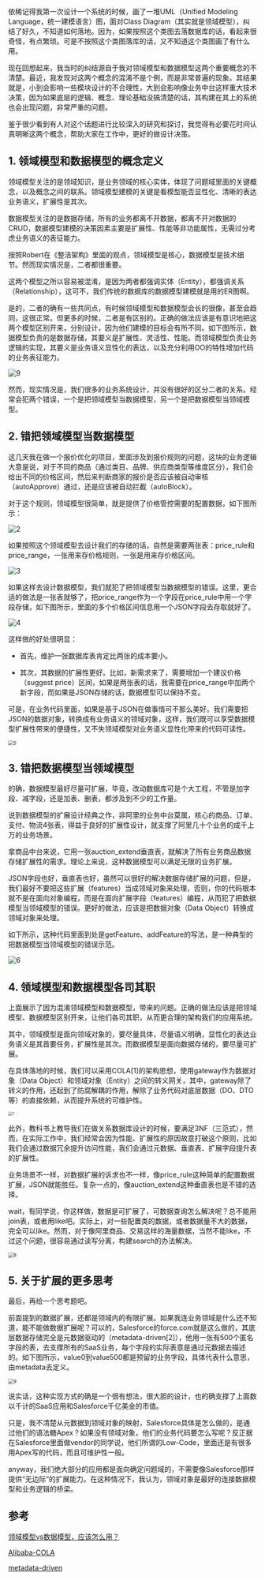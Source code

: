 依稀记得我第一次设计一个系统的时候，画了一堆UML（Unified Modeling Language，统一建模语言）图，面对Class Diagram（其实就是领域模型），纠结了好久，不知道如何落地。因为，如果按照这个类图去落数据库的话，看起来很奇怪，有点繁琐。可是不按照这个类图落库的话，又不知道这个类图画了有什么用。

现在回想起来，我当时的纠结源自于我对领域模型和数据模型这两个重要概念的不清楚。最近，我发现对这两个概念的混淆不是个例，而是非常普遍的现象。其结果就是，小到会影响一些模块设计的不合理性，大到会影响像业务中台这样重大技术决策，因为如果底层的逻辑、概念、理论基础没搞清楚的话，其构建在其上的系统也会出现问题，非常严重的问题。

鉴于很少看到有人对这个话题进行比较深入的研究和探讨，我觉得有必要花时间认真明晰这两个概念，帮助大家在工作中，更好的做设计决策。

## 1. 领域模型和数据模型的概念定义

领域模型关注的是领域知识，是业务领域的核心实体，体现了问题域里面的关键概念，以及概念之间的联系。领域模型建模的关键是看模型能否显性化、清晰的表达业务语义，扩展性是其次。

数据模型关注的是数据存储，所有的业务都离不开数据，都离不开对数据的CRUD，数据模型建模的决策因素主要是扩展性、性能等非功能属性，无需过分考虑业务语义的表征能力。

按照Robert在《整洁架构》里面的观点，领域模型是核心，数据模型是技术细节。然而现实情况是，二者都很重要。

这两个模型之所以容易被混淆，是因为两者都强调实体（Entity），都强调关系（Relationship），这可不，我们传统的数据库的数据模型建模就是用的ER图啊。

是的，二者的确有一些共同点，有时候领域模型和数据模型会长的很像，甚至会趋同，这很正常。但更多的时候，二者是有区别的。正确的做法应该是有意识地把这两个模型区别开来，分别设计，因为他们建模的目标会有所不同。如下图所示，数据模型负责的是数据存储，其要义是扩展性、灵活性、性能。而领域模型负责业务逻辑的实现，其要义是业务语义显性化的表达，以及充分利用OO的特性增加代码的业务表征能力。

<img src="http://blog-1259650185.cosbj.myqcloud.com/img/202203/15/1647330223.jpeg" alt="9"  />

然而，现实情况是，我们很多的业务系统设计，并没有很好的区分二者的关系。经常会犯两个错误，一个是把领域模型当数据模型，另一个是把数据模型当领域模型。

## 2. 错把领域模型当数据模型

这几天我在做一个报价优化的项目，里面涉及到报价规则的问题，这块的业务逻辑大意是说，对于不同的商品（通过类目、品牌、供应商类型等维度区分），我们会给出不同的价格区间，然后来判断商家的报价是否应该被自动审核（autoApprove）通过，还是应该被自动拦截（autoBlock）。

对于这个规则，领域模型很简单，就是提供了价格管控需要的配置数据，如下图所示：

![2](http://blog-1259650185.cosbj.myqcloud.com/img/202203/15/1647330475.png)

如果按照这个领域模型去设计我们的存储的话，自然是需要两张表：price_rule和price_range，一张用来存价格规则，一张是用来存价格区间。

![3](http://blog-1259650185.cosbj.myqcloud.com/img/202203/15/1647331551.png)

如果这样去设计数据模型，我们就犯了把领域模型当数据模型的错误。这里，更合适的做法是一张表就够了，把price_range作为一个字段在price_rule中用一个字段存储，如下图所示，里面的多个价格区间信息用一个JSON字段去存取就好了。

![4](http://blog-1259650185.cosbj.myqcloud.com/img/202203/15/1647335560.png)

这样做的好处很明显：

- 首先，维护一张数据库表肯定比两张的成本要小。

- 其次，其数据的扩展性更好。比如，新需求来了，需要增加一个建议价格（suggest price）区间，如果是两张表的话，我需要在price_range中加两个新字段，而如果是JSON存储的话，数据模型可以保持不变。

可是，在业务代码里面，如果是基于JSON在做事情可不那么美好。我们需要把JSON的数据对象，转换成有业务语义的领域对象，这样，我们既可以享受数据模型扩展性带来的便捷性，又不失领域模型对业务语义显性化带来的代码可读性。

<img src="http://blog-1259650185.cosbj.myqcloud.com/img/202203/15/1647335637.png" alt="5" style="zoom:67%;" />

## 3. 错把数据模型当领域模型

的确，数据模型最好尽量可扩展，毕竟，改动数据库可是个大工程，不管是加字段、减字段，还是加表、删表，都涉及到不少的工作量。

说到数据模型的扩展设计经典之作，非阿里的业务中台莫属，核心的商品、订单、支付、物流4张表，得益于良好的扩展性设计，就支撑了阿里几十个业务的成千上万的业务场景。

拿商品中台来说，它用一张auction_extend垂直表，就解决了所有业务商品数据存储扩展性的需求。理论上来说，这种数据模型可以满足无限的业务扩展。

JSON字段也好，垂直表也好，虽然可以很好的解决数据存储扩展的问题，但是，我们最好不要把这些扩展（features）当成领域对象来处理，否则，你的代码根本就不是在面向对象编程，而是在面向扩展字段（features）编程，从而犯了把数据模型当领域模型的错误。更好的做法，应该是把数据对象（Data Object）转换成领域对象来处理。

如下所示，这种代码里面到处是getFeature、addFeature的写法，是一种典型的把数据模型当领域模型的错误示范。

![6](http://blog-1259650185.cosbj.myqcloud.com/img/202203/15/1647335869.png)

## 4. 领域模型和数据模型各司其职

上面展示了因为混淆领域模型和数据模型，带来的问题。正确的做法应该是把领域模型、数据模型区别开来，让他们各司其职，从而更合理的架构我们的应用系统。

其中，领域模型是面向领域对象的，要尽量具体，尽量语义明确，显性化的表达业务语义是其首要任务，扩展性是其次。而数据模型是面向数据存储的，要尽量可扩展。

在具体落地的时候，我们可以采用COLA[1]的架构思想，使用gateway作为数据对象（Data Object）和领域对象（Entity）之间的转义网关，其中，gateway除了转义的作用，还起到了防腐解耦的作用，解除了业务代码对底层数据（DO、DTO等）的直接依赖，从而提升系统的可维护性。

<img src="http://blog-1259650185.cosbj.myqcloud.com/img/202203/15/1647335977.jpeg" alt="7" style="zoom:50%;" />

此外，教科书上教导我们在做关系数据库设计的时候，要满足3NF（三范式），然而，在实际工作中，我们经常会因为性能、扩展性的原因故意打破这个原则，比如我们会通过数据冗余提升访问性能，我们会通过元数据、垂直表、扩展字段提升表的扩展性。

业务场景不一样，对数据扩展的诉求也不一样，像price_rule这种简单的配置数据扩展，JSON就能胜任。复杂一点的，像auction_extend这种垂直表也是不错的选择。

wait，有同学说，你这样做，数据是可扩展了，可数据查询怎么解决呢？总不能用join表，或者用like吧。实际上，对一些配置类的数据，或者数据量不大的数据，完全可以like。然而，对于像阿里商品、交易这样的海量数据，当然不能like，不过这个问题，很容易通过读写分离，构建search的办法解决。

<img src="http://blog-1259650185.cosbj.myqcloud.com/img/202203/15/1647336158.jpeg" alt="8" style="zoom: 67%;" />

## 5. 关于扩展的更多思考

最后，再给一个思考题吧。

前面提到的数据扩展，还都是领域内的有限扩展。如果我连业务领域是什么还不知道，能不能做数据扩展呢？可以的，Salesforce的force.com就是这么做的，其底层数据存储完全是元数据驱动的（metadata-driven[2]），他用一张有500个匿名字段的表，去支撑所有的SaaS业务，每个字段的实际表意是通过元数据去描述的。如下图所示，value0到value500都是预留的业务字段，具体代表什么意思，由metadata去定义。

<img src="http://blog-1259650185.cosbj.myqcloud.com/img/202203/15/1647337260.png" alt="9" style="zoom:67%;" />

说实话，这种实现方式的确是一个很有想法，很大胆的设计，也的确支撑了上面数以千计的SaaS应用和Salesforce千亿美金的市值。

只是，我不清楚从元数据到领域对象的映射，Salesforce具体是怎么做的，是通过他们的语法糖Apex？如果没有领域对象，他们的业务代码要怎么写呢？反正据在Salesforce里面做vendor的同学说，他们所谓的Low-Code，里面还是有很多用Apex写的代码，而且可维护性一般。

anyway，我们绝大部分的应用都是面向确定问题域的，不需要像Salesforce那样提供“无边际”的扩展能力。在这种情况下，我认为，领域对象是最好的连接数据模型和业务逻辑的桥梁。

## 参考

[领域模型vs数据模型，应该怎么用？](https://mp.weixin.qq.com/s?__biz=MzIzOTU0NTQ0MA==&mid=2247501842&idx=1&sn=e6fec2dbd74011c2f420c6c0da998978&chksm=e92af51dde5d7c0b1bc5dc98199b5181dd103df32f6de80c9a9fa2efafa8263b80b36b2d5232&scene=178&cur_album_id=1530994292440301570#rd)

[Alibaba-COLA](https://github.com/alibaba/COLA)

[metadata-driven](https://developer.salesforce.com/wiki/multi_tenant_architecture)
